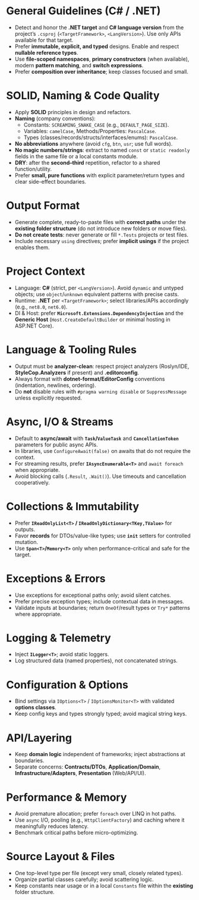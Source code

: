# General Guidelines (C# / .NET)
- Detect and honor the **.NET target** and **C# language version** from the project’s `.csproj` (`<TargetFramework>`, `<LangVersion>`). Use only APIs available for that target.
- Prefer **immutable, explicit, and typed** designs. Enable and respect **nullable reference types**.
- Use **file-scoped namespaces**, **primary constructors** (when available), modern **pattern matching**, and **switch expressions**.
- Prefer **composition over inheritance**; keep classes focused and small.

# SOLID, Naming & Code Quality
- Apply **SOLID** principles in design and refactors.
- **Naming** (company conventions):
  - Constants: `SCREAMING_SNAKE_CASE` (e.g., `DEFAULT_PAGE_SIZE`).
  - Variables: `camelCase`, Methods/Properties: `PascalCase`.
  - Types (classes/records/structs/interfaces/enums): `PascalCase`.
- **No abbreviations** anywhere (avoid `cfg`, `btn`, `usr`; use full words).
- **No magic numbers/strings**: extract to named `const` or `static readonly` fields in the same file or a local constants module.
- **DRY**: after the **second–third** repetition, refactor to a shared function/utility.
- Prefer **small, pure functions** with explicit parameter/return types and clear side-effect boundaries.

# Output Format
- Generate complete, ready-to-paste files with **correct paths** under the **existing folder structure** (do not introduce new folders or move files).
- **Do not create tests**: never generate or fill `*.Tests` projects or test files.
- Include necessary `using` directives; prefer **implicit usings** if the project enables them.

# Project Context
- Language: **C#** (strict, per `<LangVersion>`). Avoid `dynamic` and untyped objects; use `object`/`unknown` equivalent patterns with precise casts.
- Runtime: **.NET** per `<TargetFramework>`; select libraries/APIs accordingly (e.g., `net8.0`, `net6.0`).
- DI & Host: prefer **`Microsoft.Extensions.DependencyInjection`** and the **Generic Host** (`Host.CreateDefaultBuilder` or minimal hosting in ASP.NET Core).

# Language & Tooling Rules
- Output must be **analyzer-clean**: respect project analyzers (Roslyn/IDE, **StyleCop.Analyzers** if present) and **.editorconfig**.
- Always format with **dotnet-format/EditorConfig** conventions (indentation, newlines, ordering).
- Do **not** disable rules with `#pragma warning disable` or `SuppressMessage` unless explicitly requested.

# Async, I/O & Streams
- Default to **async/await** with **`Task`/`ValueTask`** and **`CancellationToken`** parameters for public async APIs.
- In libraries, use `ConfigureAwait(false)` on awaits that do not require the context.
- For streaming results, prefer **`IAsyncEnumerable<T>`** and `await foreach` when appropriate.
- Avoid blocking calls (`.Result`, `.Wait()`). Use timeouts and cancellation cooperatively.

# Collections & Immutability
- Prefer **`IReadOnlyList<T>` / `IReadOnlyDictionary<TKey,TValue>`** for outputs.
- Favor **records** for DTOs/value-like types; use **`init`** setters for controlled mutation.
- Use **`Span<T>`/`Memory<T>`** only when performance-critical and safe for the target.

# Exceptions & Errors
- Use exceptions for exceptional paths only; avoid silent catches.
- Prefer precise exception types; include contextual data in messages.
- Validate inputs at boundaries; return `OneOf`/result types or `Try*` patterns where appropriate.

# Logging & Telemetry
- Inject **`ILogger<T>`**; avoid static loggers.
- Log structured data (named properties), not concatenated strings.

# Configuration & Options
- Bind settings via `IOptions<T>` / `IOptionsMonitor<T>` with validated **options classes**.
- Keep config keys and types strongly typed; avoid magical string keys.

# API/Layering
- Keep **domain logic** independent of frameworks; inject abstractions at boundaries.
- Separate concerns: **Contracts/DTOs**, **Application/Domain**, **Infrastructure/Adapters**, **Presentation** (Web/API/UI).

# Performance & Memory
- Avoid premature allocation; prefer `foreach` over LINQ in hot paths.
- Use `async` I/O, pooling (e.g., `HttpClientFactory`) and caching where it meaningfully reduces latency.
- Benchmark critical paths before micro-optimizing.

# Source Layout & Files
- One top-level type per file (except very small, closely related types).
- Organize partial classes carefully; avoid scattering logic.
- Keep constants near usage or in a local `Constants` file within the **existing** folder structure.
